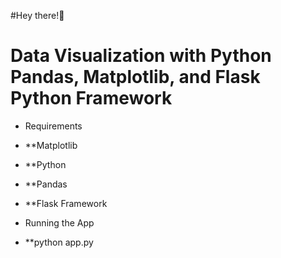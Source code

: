 #Hey there!👋

# Data Visualization with Python Pandas, Matplotlib, and Flask Python Framework

* Requirements
* **Matplotlib
* **Python
* **Pandas
* **Flask Framework

* Running the App
* **python app.py

